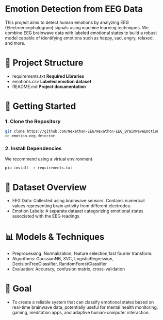 # Emotion Detection from EEG Data

This project aims to detect human emotions by analyzing EEG (Electroencephalogram) signals using machine learning techniques. We combine EEG brainwave data with labeled emotional states to build a robust model capable of identifying emotions such as happy, sad, angry, relaxed, and more.

# 📁 Project Structure
- requirements.txt **Required Libraries**
- emotions.csv **Labeled emotion dataset**
- README.md **Project documentation**

# 🚀 Getting Started

### 1. Clone the Repository

```bash
git clone https://github.com/Nexathon-EEG/Nexathon-EEG_BrainWaveEmotionDetector.git
cd emotion-eeg-detector
```
### 2. Install Dependencies
We recommend using a virtual environment.

```
pip install -r requirements.txt
```

# 🧠 Dataset Overview
- EEG Data: Collected using brainwave sensors. Contains numerical values representing brain activity from different electrodes.
- Emotion Labels: A separate dataset categorizing emotional states associated with the EEG readings.

# 📊 Models & Techniques
- Preprocessing: Normalization, feature selection,fast fourier transform.
- Algorithms: GaussianNB, SVC, LogisticRegression, DecisionTreeClassifier, RandomForestClassifier
- Evaluation: Accuracy, confusion matrix, cross-validation

# 🔮 Goal
- To create a reliable system that can classify emotional states based on real-time brainwave data, potentially useful for mental health monitoring, gaming, meditation apps, and adaptive human-computer interaction.
